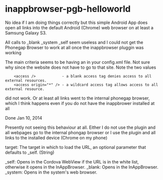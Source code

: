 inappbrowser-pgb-helloworld
===========================

No idea if I am doing things correctly but this simple Android App does open all links into the default Android (Chrome) web browser on at least a Samsung Galaxy S3.

All calls to _blank  _system  _self seem useless and I could not get the Phonegap Browser to work at all once the inappbrowser pluggin was working

The main criteria seems to be having an  <access origin="anySite.com" />   in your config.xml file. Not sure why since the  website does not have to go to that site. Note the two values 



        <access />            - a blank access tag denies access to all external resources.
        <access origin="*" /> - a wildcard access tag allows access to all external resource.

 did not work. Or at least all links went to the internal phonegap browser, which I think happens even if you do not have the inappbrower installed at all
 
 Done Jan 10, 2014
 
 
 
 
 Presently not seeing this behaviour at all. Either I do not use the plugin and all webpages go to the internal phongap browser or I use the plugin and all links to the installed device (Chrome on my phone)
 
 target: The target in which to load the URL, an optional parameter that defaults to _self. (String)

_self: Opens in the Cordova WebView if the URL is in the white list, otherwise it opens in the InAppBrowser.
_blank: Opens in the InAppBrowser.
_system: Opens in the system's web browser.


